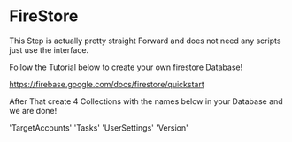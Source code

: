 # FireStore

This Step is actually pretty straight Forward and does not need any scripts just use the interface.

Follow the Tutorial below to create your own firestore Database!

https://firebase.google.com/docs/firestore/quickstart

After That create 4 Collections with the names below in your Database and we are done!

'TargetAccounts'
'Tasks'
'UserSettings'
'Version'



